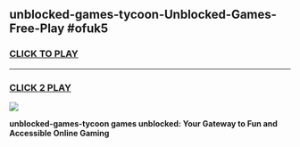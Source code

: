 
## unblocked-games-tycoon-Unblocked-Games-Free-Play #ofuk5
<h3>
<a href="https://us.freeplayer.one?title=unblocked-games-tycoon&ref=9M">CLICK TO PLAY</a></h3>
<hr>

<h3>
<a href="https://us.freeplayer.one?title=unblocked-games-tycoon&ref=9M">CLICK 2 PLAY</a>
  
</h3>

<a href="https://us.freeplayer.one?title=unblocked-games-tycoon&ref=9M"><img src="https://clearcache.store/games.png"></a>


**unblocked-games-tycoon games unblocked: Your Gateway to Fun and Accessible Online Gaming**
